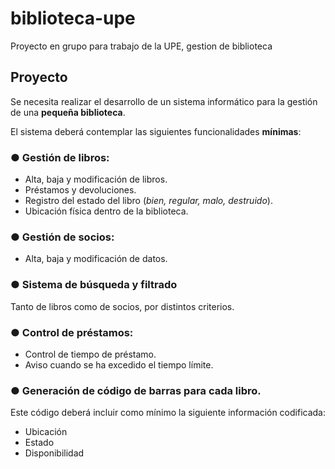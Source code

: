 # biblioteca-upe
Proyecto en grupo para trabajo de la UPE, gestion de biblioteca 

## Proyecto

Se necesita realizar el desarrollo de un sistema informático para la gestión de una **pequeña biblioteca**.

El sistema deberá contemplar las siguientes funcionalidades **mínimas**:

### ● Gestión de libros:
- Alta, baja y modificación de libros.
- Préstamos y devoluciones.
- Registro del estado del libro (*bien, regular, malo, destruido*).
- Ubicación física dentro de la biblioteca.

### ● Gestión de socios:
- Alta, baja y modificación de datos.

### ● Sistema de búsqueda y filtrado 
Tanto de libros como de socios, por distintos criterios.

### ● Control de préstamos:
- Control de tiempo de préstamo.
- Aviso cuando se ha excedido el tiempo límite.

### ● Generación de código de barras para cada libro.
Este código deberá incluir como mínimo la siguiente información codificada:
- Ubicación
- Estado
- Disponibilidad

